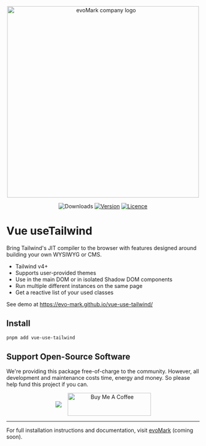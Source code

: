 <p align="center">
    <a href="https://evomark.co.uk" target="_blank" alt="Link to evoMark's website">
        <picture>
          <source media="(prefers-color-scheme: dark)" srcset="https://evomark.co.uk/wp-content/uploads/static/evomark-logo--dark.svg">
          <source media="(prefers-color-scheme: light)" srcset="https://evomark.co.uk/wp-content/uploads/static/evomark-logo--light.svg">
          <img alt="evoMark company logo" src="https://evomark.co.uk/wp-content/uploads/static/evomark-logo--light.svg" width="500">
        </picture>
    </a>
</p>

<p align="center">
  <img src="https://img.shields.io/npm/dm/vue-use-tailwind.svg" alt="Downloads"></a>
  <a href="https://www.npmjs.com/package/vue-use-tailwind"><img src="https://img.shields.io/npm/v/vue-use-tailwind.svg" alt="Version"></a>
  <a href="https://github.com/evo-mark/vue-use-tailwind/blob/main/LICENCE"><img src="https://img.shields.io/github/license/evo-mark/vue-use-tailwind?style=flat" alt="Licence"></a>
</p>

# Vue useTailwind

Bring Tailwind's JIT compiler to the browser with features designed around building your own WYSIWYG or CMS.

- Tailwind v4+
- Supports user-provided themes
- Use in the main DOM or in isolated Shadow DOM components
- Run multiple different instances on the same page
- Get a reactive list of your used classes

See demo at https://evo-mark.github.io/vue-use-tailwind/

## Install

```sh
pnpm add vue-use-tailwind
```

## Support Open-Source Software

We're providing this package free-of-charge to the community. However, all development and maintenance costs time, energy and money. So please help fund this project if you can.

<p align="center" style="display:flex;align-items:center;gap:1rem;justify-content:center">
<a href="https://github.com/sponsors/craigrileyuk" target="_blank">
<img src="https://img.shields.io/badge/sponsor-GitHub%20Sponsors-fafbfc?style=for-the-badge&logo=github">
</a>
<a href="https://www.buymeacoffee.com/craigrileyuk" target="_blank"><img src="https://cdn.buymeacoffee.com/buttons/v2/default-yellow.png" alt="Buy Me A Coffee" style="height: 60px !important;width: 217px !important;" ></a>
</p>

---

For full installation instructions and documentation, visit [evoMark](https://evomark.co.uk/open-source-software/vue-hcaptcha-component/) (coming soon).
